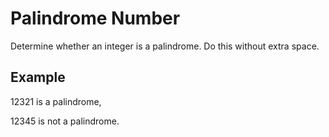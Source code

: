 #  Palindrome Number

Determine whether an integer is a palindrome. Do this without extra space.

## Example

12321 is a palindrome,

12345 is not a palindrome.


